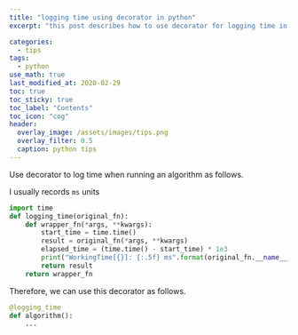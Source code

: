 ```yaml
---
title: "logging time using decorator in python"
excerpt: "this post describes how to use decorator for logging time in python"

categories:
  - tips
tags:
  - python
use_math: true
last_modified_at: 2020-02-29
toc: true
toc_sticky: true
toc_label: "Contents"
toc_icon: "cog"
header:
  overlay_image: /assets/images/tips.png
  overlay_filter: 0.5
  caption: python tips
---
```


Use decorator to log time when running an algorithm as follows. <br>

I usually records `ms` units  

```python
import time
def logging_time(original_fn):
    def wrapper_fn(*args, **kwargs):
        start_time = time.time()
        result = original_fn(*args, **kwargs)
        elapsed_time = (time.time() - start_time) * 1e3
        print("WorkingTime[{}]: {:.5f} ms".format(original_fn.__name__, elapsed_time))
        return result
    return wrapper_fn
```

Therefore, we can use this decorator as follows.

```python
@logging_time
def algorithm():
	...
```